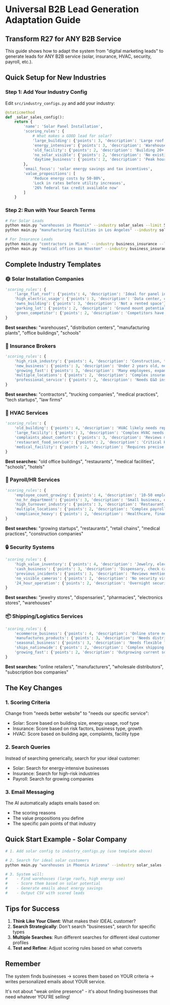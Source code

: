 # Universal B2B Lead Generation Adaptation Guide

## Transform R27 for ANY B2B Service

This guide shows how to adapt the system from "digital marketing leads" to generate leads for ANY B2B service (solar, insurance, HVAC, security, payroll, etc.).

## Quick Setup for New Industries

### Step 1: Add Your Industry Config

Edit `src/industry_configs.py` and add your industry:

```python
@staticmethod
def _solar_sales_config():
    return {
        'name': 'Solar Panel Installation',
        'scoring_rules': {
            # What makes a GOOD lead for solar?
            'large_building': {'points': 3, 'description': 'Large roof area or parking lot'},
            'energy_intensive': {'points': 3, 'description': 'Warehouse, manufacturing, cold storage'},
            'old_facility': {'points': 2, 'description': 'Building 20+ years (inefficient)'},
            'no_solar_visible': {'points': 2, 'description': 'No existing solar panels'},
            'daytime_business': {'points': 2, 'description': 'Peak hours match sun hours'}
        },
        'email_focus': 'solar energy savings and tax incentives',
        'value_propositions': [
            'Reduce energy costs by 50-80%',
            'Lock in rates before utility increases',
            '26% federal tax credit available now'
        ]
    }
```

### Step 2: Run with Your Search Terms

```bash
# For Solar Leads
python main.py "warehouses in Phoenix" --industry solar_sales --limit 50
python main.py "manufacturing facilities in Los Angeles" --industry solar_sales --limit 50

# For Insurance Leads  
python main.py "contractors in Miami" --industry business_insurance --limit 50
python main.py "medical offices in Houston" --industry business_insurance --limit 50
```

## Complete Industry Templates

### 🌞 Solar Installation Companies

```python
'scoring_rules': {
    'large_flat_roof': {'points': 4, 'description': 'Ideal for panel installation'},
    'high_electric_usage': {'points': 3, 'description': 'Data center, cold storage, manufacturing'},
    'owns_building': {'points': 3, 'description': 'Not a rented space'},
    'parking_lot': {'points': 2, 'description': 'Ground mount potential'},
    'green_competitor': {'points': 2, 'description': 'Competitors have gone solar'}
}
```

**Best searches:** "warehouses", "distribution centers", "manufacturing plants", "office buildings", "schools"

### 🏥 Insurance Brokers

```python
'scoring_rules': {
    'high_risk_industry': {'points': 4, 'description': 'Construction, transport, medical'},
    'new_business': {'points': 3, 'description': 'Under 2 years old, needs coverage'},
    'growing_fast': {'points': 3, 'description': 'Many employees, expanding'},
    'multiple_locations': {'points': 2, 'description': 'Complex insurance needs'},
    'professional_service': {'points': 2, 'description': 'Needs E&O insurance'}
}
```

**Best searches:** "contractors", "trucking companies", "medical practices", "tech startups", "law firms"

### 🔧 HVAC Services

```python
'scoring_rules': {
    'old_building': {'points': 4, 'description': 'HVAC likely needs replacement'},
    'large_facility': {'points': 3, 'description': 'Complex HVAC needs'},
    'complaints_about_comfort': {'points': 3, 'description': 'Reviews mention temperature'},
    'restaurant_food_service': {'points': 2, 'description': 'Critical HVAC needs'},
    'medical_facility': {'points': 2, 'description': 'Requires precise climate control'}
}
```

**Best searches:** "old office buildings", "restaurants", "medical facilities", "schools", "hotels"

### 💼 Payroll/HR Services

```python
'scoring_rules': {
    'employee_count_growing': {'points': 4, 'description': '10-50 employees, scaling'},
    'no_hr_department': {'points': 3, 'description': 'Small business, owner-run'},
    'high_turnover_industry': {'points': 3, 'description': 'Restaurant, retail, hospitality'},
    'multiple_locations': {'points': 2, 'description': 'Complex payroll needs'},
    'compliance_heavy': {'points': 2, 'description': 'Healthcare, finance industry'}
}
```

**Best searches:** "growing startups", "restaurants", "retail chains", "medical practices", "construction companies"

### 🔒 Security Systems

```python
'scoring_rules': {
    'high_value_inventory': {'points': 4, 'description': 'Jewelry, electronics, pharmacy'},
    'cash_business': {'points': 3, 'description': 'Dispensary, check cashing, casino'},
    'previous_incidents': {'points': 3, 'description': 'Reviews mention theft/security'},
    'no_visible_cameras': {'points': 2, 'description': 'No security visible in photos'},
    '24_hour_operation': {'points': 2, 'description': 'Overnight security needs'}
}
```

**Best searches:** "jewelry stores", "dispensaries", "pharmacies", "electronics stores", "warehouses"

### 📦 Shipping/Logistics Services

```python
'scoring_rules': {
    'ecommerce_business': {'points': 4, 'description': 'Online store needing fulfillment'},
    'manufactures_products': {'points': 3, 'description': 'Needs distribution'},
    'seasonal_business': {'points': 3, 'description': 'Needs flexible logistics'},
    'ships_nationwide': {'points': 2, 'description': 'Complex shipping needs'},
    'growing_fast': {'points': 2, 'description': 'Outgrowing current solution'}
}
```

**Best searches:** "online retailers", "manufacturers", "wholesale distributors", "subscription box companies"

## The Key Changes

### 1. **Scoring Criteria**
Change from "needs better website" to "needs our specific service":
- Solar: Score based on building size, energy usage, roof type
- Insurance: Score based on risk factors, business type, growth
- HVAC: Score based on building age, complaints, facility type

### 2. **Search Queries**
Instead of searching generically, search for your ideal customer:
- Solar: Search for energy-intensive businesses
- Insurance: Search for high-risk industries
- Payroll: Search for growing companies

### 3. **Email Messaging**
The AI automatically adapts emails based on:
- The scoring reasons
- The value propositions you define
- The specific pain points of that industry

## Quick Start Example - Solar Company

```bash
# 1. Add solar config to industry_configs.py (use template above)

# 2. Search for ideal solar customers
python main.py "warehouses in Phoenix Arizona" --industry solar_sales --limit 25

# 3. System will:
#    - Find warehouses (large roofs, high energy use)
#    - Score them based on solar potential
#    - Generate emails about energy savings
#    - Output CSV with scored leads
```

## Tips for Success

1. **Think Like Your Client**: What makes their IDEAL customer?
2. **Search Strategically**: Don't search "businesses", search for specific types
3. **Multiple Searches**: Run different searches for different ideal customer profiles
4. **Test and Refine**: Adjust scoring rules based on what converts

## Remember

The system finds businesses → scores them based on YOUR criteria → writes personalized emails about YOUR service.

It's not about "weak online presence" - it's about finding businesses that need whatever YOU'RE selling!
